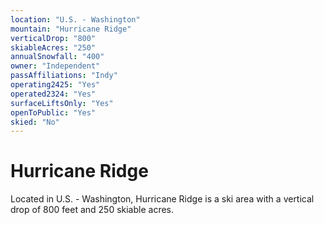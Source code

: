 ```yaml
---
location: "U.S. - Washington"
mountain: "Hurricane Ridge"
verticalDrop: "800"
skiableAcres: "250"
annualSnowfall: "400"
owner: "Independent"
passAffiliations: "Indy"
operating2425: "Yes"
operated2324: "Yes"
surfaceLiftsOnly: "Yes"
openToPublic: "Yes"
skied: "No"
---
```


# Hurricane Ridge

Located in U.S. - Washington, Hurricane Ridge is a ski area with a vertical drop of 800 feet and 250 skiable acres.